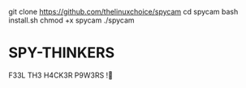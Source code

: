 
git clone https://github.com/thelinuxchoice/spycam
cd spycam
bash install.sh
chmod +x spycam
./spycam



# SPY-THINKERS
F33L TH3 H4CK3R P9W3RS !🙂
